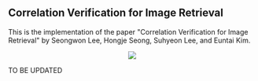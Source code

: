 ## Correlation Verification for Image Retrieval
This is the implementation of the paper "Correlation Verification for Image Retrieval" by Seongwon Lee, Hongje Seong, Suhyeon Lee, and Euntai Kim.


<p align="middle">
    <img src="assets/architecture.png">
</p>

TO BE UPDATED
